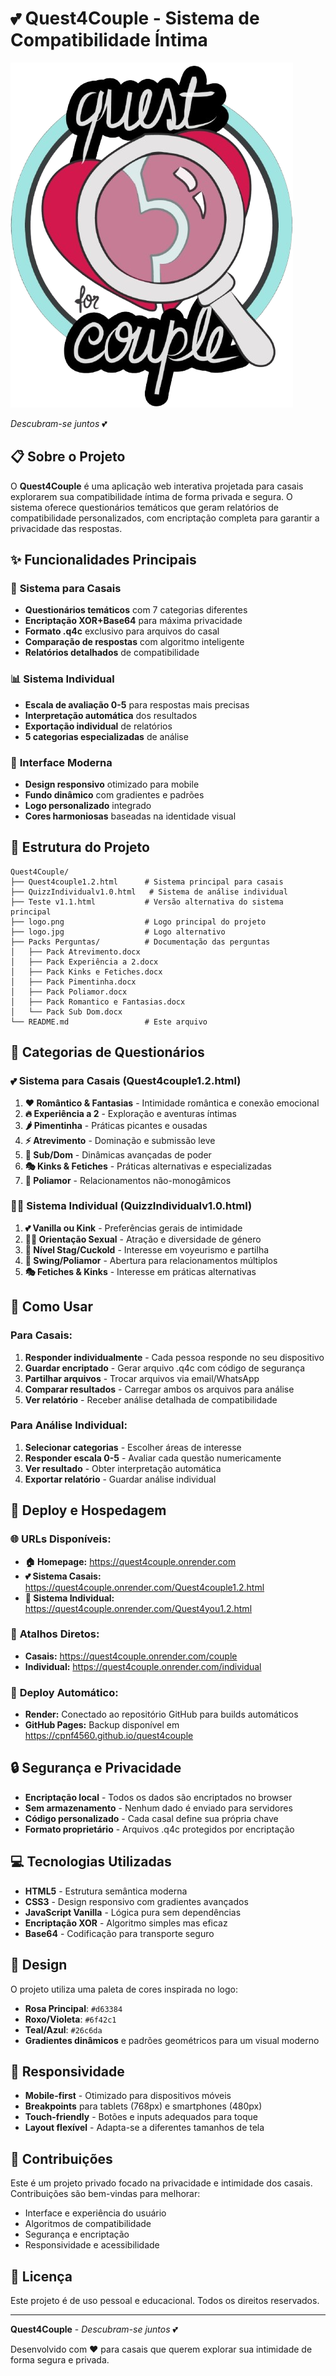 # 💕 Quest4Couple - Sistema de Compatibilidade Íntima

![Quest4Couple Logo](logo.png)

*Descubram-se juntos* 💕

## 📋 Sobre o Projeto

O **Quest4Couple** é uma aplicação web interativa projetada para casais explorarem sua compatibilidade íntima de forma privada e segura. O sistema oferece questionários temáticos que geram relatórios de compatibilidade personalizados, com encriptação completa para garantir a privacidade das respostas.

## ✨ Funcionalidades Principais

### 🎯 **Sistema para Casais**
- **Questionários temáticos** com 7 categorias diferentes
- **Encriptação XOR+Base64** para máxima privacidade
- **Formato .q4c** exclusivo para arquivos do casal
- **Comparação de respostas** com algoritmo inteligente
- **Relatórios detalhados** de compatibilidade

### 📊 **Sistema Individual** 
- **Escala de avaliação 0-5** para respostas mais precisas
- **Interpretação automática** dos resultados
- **Exportação individual** de relatórios
- **5 categorias especializadas** de análise

### 🎨 **Interface Moderna**
- **Design responsivo** otimizado para mobile
- **Fundo dinâmico** com gradientes e padrões
- **Logo personalizado** integrado
- **Cores harmoniosas** baseadas na identidade visual

## 📁 Estrutura do Projeto

```
Quest4Couple/
├── Quest4couple1.2.html      # Sistema principal para casais
├── QuizzIndividualv1.0.html   # Sistema de análise individual
├── Teste v1.1.html           # Versão alternativa do sistema principal
├── logo.png                  # Logo principal do projeto
├── logo.jpg                  # Logo alternativo
├── Packs Perguntas/          # Documentação das perguntas
│   ├── Pack Atrevimento.docx
│   ├── Pack Experiência a 2.docx
│   ├── Pack Kinks e Fetiches.docx
│   ├── Pack Pimentinha.docx
│   ├── Pack Poliamor.docx
│   ├── Pack Romantico e Fantasias.docx
│   └── Pack Sub Dom.docx
└── README.md                 # Este arquivo
```

## 🎯 Categorias de Questionários

### 💕 **Sistema para Casais** (Quest4couple1.2.html)
1. **❤️ Romântico & Fantasias** - Intimidade romântica e conexão emocional
2. **🔥 Experiência a 2** - Exploração e aventuras íntimas
3. **🌶️ Pimentinha** - Práticas picantes e ousadas
4. **⚡ Atrevimento** - Dominação e submissão leve
5. **🔐 Sub/Dom** - Dinâmicas avançadas de poder
6. **🎭 Kinks & Fetiches** - Práticas alternativas e especializadas
7. **💞 Poliamor** - Relacionamentos não-monogâmicos

### 🏳️‍🌈 **Sistema Individual** (QuizzIndividualv1.0.html)
1. **💕 Vanilla ou Kink** - Preferências gerais de intimidade
2. **🏳️‍🌈 Orientação Sexual** - Atração e diversidade de género
3. **👀 Nível Stag/Cuckold** - Interesse em voyeurismo e partilha
4. **💞 Swing/Poliamor** - Abertura para relacionamentos múltiplos
5. **🎭 Fetiches & Kinks** - Interesse em práticas alternativas

## 🚀 Como Usar

### Para Casais:
1. **Responder individualmente** - Cada pessoa responde no seu dispositivo
2. **Guardar encriptado** - Gerar arquivo .q4c com código de segurança
3. **Partilhar arquivos** - Trocar arquivos via email/WhatsApp
4. **Comparar resultados** - Carregar ambos os arquivos para análise
5. **Ver relatório** - Receber análise detalhada de compatibilidade

### Para Análise Individual:
1. **Selecionar categorias** - Escolher áreas de interesse
2. **Responder escala 0-5** - Avaliar cada questão numericamente
3. **Ver resultado** - Obter interpretação automática
4. **Exportar relatório** - Guardar análise individual

## 🚀 Deploy e Hospedagem

### 🌐 **URLs Disponíveis:**
- **🏠 Homepage:** https://quest4couple.onrender.com
- **💕 Sistema Casais:** https://quest4couple.onrender.com/Quest4couple1.2.html
- **👤 Sistema Individual:** https://quest4couple.onrender.com/Quest4you1.2.html

### 📱 **Atalhos Diretos:**
- **Casais:** https://quest4couple.onrender.com/couple
- **Individual:** https://quest4couple.onrender.com/individual

### 🔧 **Deploy Automático:**
- **Render:** Conectado ao repositório GitHub para builds automáticos
- **GitHub Pages:** Backup disponível em https://cpnf4560.github.io/quest4couple

## 🔒 Segurança e Privacidade

- **Encriptação local** - Todos os dados são encriptados no browser
- **Sem armazenamento** - Nenhum dado é enviado para servidores
- **Código personalizado** - Cada casal define sua própria chave
- **Formato proprietário** - Arquivos .q4c protegidos por encriptação

## 💻 Tecnologias Utilizadas

- **HTML5** - Estrutura semântica moderna
- **CSS3** - Design responsivo com gradientes avançados
- **JavaScript Vanilla** - Lógica pura sem dependências
- **Encriptação XOR** - Algoritmo simples mas eficaz
- **Base64** - Codificação para transporte seguro

## 🎨 Design

O projeto utiliza uma paleta de cores inspirada no logo:
- **Rosa Principal**: `#d63384`
- **Roxo/Violeta**: `#6f42c1` 
- **Teal/Azul**: `#26c6da`
- **Gradientes dinâmicos** e padrões geométricos para um visual moderno

## 📱 Responsividade

- **Mobile-first** - Otimizado para dispositivos móveis
- **Breakpoints** para tablets (768px) e smartphones (480px)
- **Touch-friendly** - Botões e inputs adequados para toque
- **Layout flexível** - Adapta-se a diferentes tamanhos de tela

## 🤝 Contribuições

Este é um projeto privado focado na privacidade e intimidade dos casais. Contribuições são bem-vindas para melhorar:
- Interface e experiência do usuário
- Algoritmos de compatibilidade
- Segurança e encriptação
- Responsividade e acessibilidade

## 📄 Licença

Este projeto é de uso pessoal e educacional. Todos os direitos reservados.

---

**Quest4Couple** - *Descubram-se juntos* 💕

Desenvolvido com ❤️ para casais que querem explorar sua intimidade de forma segura e privada.
